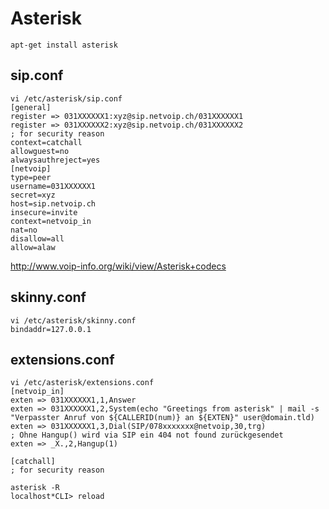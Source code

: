 # Asterisk

    apt-get install asterisk

## sip.conf

	vi /etc/asterisk/sip.conf
	[general]
	register => 031XXXXXX1:xyz@sip.netvoip.ch/031XXXXXX1
	register => 031XXXXXX2:xyz@sip.netvoip.ch/031XXXXXX2
	; for security reason
	context=catchall
	allowguest=no
	alwaysauthreject=yes
	[netvoip]
	type=peer
	username=031XXXXXX1
	secret=xyz
	host=sip.netvoip.ch
	insecure=invite
	context=netvoip_in
	nat=no
	disallow=all
	allow=alaw 

<http://www.voip-info.org/wiki/view/Asterisk+codecs>

## skinny.conf

	vi /etc/asterisk/skinny.conf
	bindaddr=127.0.0.1

## extensions.conf

	vi /etc/asterisk/extensions.conf
	[netvoip_in]
	exten => 031XXXXXX1,1,Answer
	exten => 031XXXXXX1,2,System(echo "Greetings from asterisk" | mail -s "Verpasster Anruf von ${CALLERID(num)} an ${EXTEN}" user@domain.tld)
	exten => 031XXXXXX1,3,Dial(SIP/078xxxxxxx@netvoip,30,trg)
	; Ohne Hangup() wird via SIP ein 404 not found zurückgesendet
	exten => _X.,2,Hangup(1)

	[catchall]
	; for security reason

	asterisk -R
	localhost*CLI> reload

